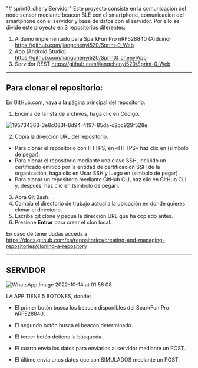"# sprint0_chenyiServidor" 
Este proyecto consiste en la comunicacion del nodo sensor mediante beacon BLE con el smartphone, comunicacion del smartphone con el servidor y base de datos con el servidor. Por ello se divide este proyecto en 3 repositorios diferentes: 
1. Arduino implementado para SparkFun Pro nRF528840 (Arduino) https://github.com/jiangchenyi520/Sprint-0_Web 
2. App (Android Studio) https://github.com/jiangchenyi520/Sprint0_chenyiApp
3. Servidor REST https://github.com/jiangchenyi520/Sprint-0_Web  

--------------------------------------------------------------------------------------------------------------------------------------------
Para clonar el repositorio: 
--------------------------------------------------------------------------------------------------------------------------------------------

En GitHub.com, vaya a la página principal del repositorio. 
1. Encima de la lista de archivos, haga clic en Código.

![195734363-3e8c083f-8d94-4197-85da-c2bc929f528e](https://user-images.githubusercontent.com/73239280/195735557-8d59c5c9-591a-4221-9b66-f377675b20b2.png)

2. Copia la dirección URL del repositorio. 
- Para clonar el repositorio con HTTPS, en «HTTPS» haz clic en (simbolo de pegar).
- Para clonar el repositorio mediante una clave SSH, incluido un certificado emitido por la entidad de certificación SSH de la organización, haga clic en Usar SSH y  luego en  (simbolo de pegar) .
- Para clonar un repositorio mediante GitHub CLI, haz clic en GitHub CLI y, después, haz clic en  (simbolo de pegar).

3. Abra Git Bash. 
4. Cambia el directorio de trabajo actual a la ubicación en donde quieres clonar el directorio. 
5. Escriba git clone y pegue la dirección URL que ha copiado antes.
6. Presione **Entrar** para crear el clon local.

En caso de tener dudas acceda a https://docs.github.com/es/repositories/creating-and-managing-repositories/cloning-a-repository

--------------------------------------------------------------------------------------------------------------------------------------------
  SERVIDOR
--------------------------------------------------------------------------------------------------------------------------------------------
![WhatsApp Image 2022-10-14 at 01 56 08](https://user-images.githubusercontent.com/73239280/195735291-84ffc740-7555-4ff2-a0ac-d07986d6943d.jpeg)

LA APP TIENE 5 BOTONES, donde:

- El primer botón busca los beacon disponibles del SparkFun Pro nRF528840.

- El segundo botón busca el beacon determinado. 

- El tercer botón detiene la búsqueda.  

- El cuarto envia los datos para enviarlos al servidor mediante un POST. 

- El último envía unos datos que son SIMULADOS mediante un POST.
